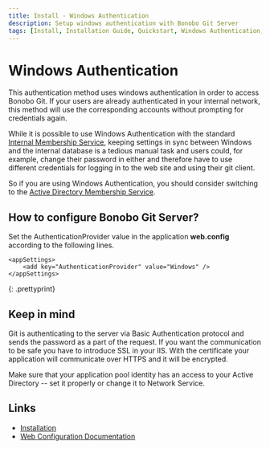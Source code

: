 ```yaml
---
title: Install - Windows Authentication
description: Setup windows authentication with Bonobo Git Server
tags: [Install, Installation Guide, Quickstart, Windows Authentication, Git Windows Authentication]
---
```


Windows Authentication
=========================

This authentication method uses windows authentication in order to access Bonobo Git.  If your users are already authenticated in your internal network, this method will use the corresponding accounts without prompting for credentials again.

While it is possible to use Windows Authentication with the standard [Internal Membership Service](/ef-membership/), keeping settings in sync between Windows and the internal database is a tedious manual task and users could, for example, change their password in either and therefore have to use different credentials for logging in to the web site and using their git client.

So if you are using Windows Authentication, you should consider switching to the [Active Directory Membership Service](/ad-membership/). 

## How to configure Bonobo Git Server?

Set the AuthenticationProvider value in the application **web.config** according to the following lines.

~~~
<appSettings>
    <add key="AuthenticationProvider" value="Windows" />
</appSettings>
~~~
{: .prettyprint}

## Keep in mind

Git is authenticating to the server via Basic Authentication protocol and sends the password as a part of the request. If you want the communication to be safe you have to introduce SSL in your IIS. With the certificate your application will communicate over HTTPS and it will be encrypted.

Make sure that your application pool identity has an access to your Active Directory -- set it properly or change it to Network Service.

## Links

* [Installation](/install/)
* [Web Configuration Documentation](/web-config/)

